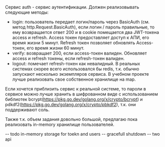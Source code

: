 Сервис auth - сервис аутентификации. Должен реализовывать следующие методы:
- login: пользователь передает логин/пароль через BasicAuth (см. метод http.Request.BasicAuth), 
    если логин / пароль правильные, то ему возвращается ответ 200 и
    в cookie помещается два JWT-токена access и refresh.
    Access токен предоставляет доступ к АПИ, его время жизни 5 минут.
    Refresh токен позволяет обновлять Access-токен, его время жизни 60 минут.
- verify: возвращает 200, если access-токен валиден. Обновляет access и refresh токены, если refresh-токен валиден.
- logout: помечает refresh-токен как невалидный. В реальных системах скорее всего использовался бы redis, 
т.к. обычно запускают несколько экземпляров сервиса. В учебном проекте лучше реализовать свое собственное хранилище на map.

Если хочется приблизить сервис к реальной системе, 
то пароли в сервисе можно лучше хранить в шифрованном виде с использованием библиотек bcrypt(https://pkg.go.dev/golang.org/x/crypto/bcrypt) 
и pdkdf2(https://pkg.go.dev/golang.org/x/crypto/pbkdf2), т.к. они поддерживают соль.

Также т.к. объем задания довольно большой, предлагаю пока реализовать in-memory хранилище пользователей.


-- todo in-memory storage for toekn and users
-- gracefull shutdown
-- two api
